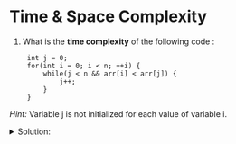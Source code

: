 # Time & Space Complexity

1. What is the __time complexity__ of the following code :


        int j = 0;
        for(int i = 0; i < n; ++i) {
            while(j < n && arr[i] < arr[j]) {
                j++;
            }
        }
*Hint:* Variable j is not initialized for each value of variable i.

<details>
<summary>Solution:</summary>
<br>
Hence, the inner j++ will be executed at most n times.
The i loop also runs n times. So, the whole thing runs for O(n) times.
</details>

